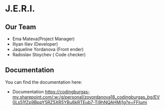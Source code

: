 # J.E.R.I.
## Our Team

- Ema Mateva(Project Manager)
- Iliyan Iliev (Developer)
- Jaqueline Yordanova (Front ender)
- Radoslav Stoychev ( Code checker)

## Documentation

You can find the documentation here:
* Documentation https://codingburgas-my.sharepoint.com/:w:/g/personal/zoyordanova18_codingburgas_bg/EV0Ls51fZp9BppY5RZ5XR5YBu6kRTEub7-Ti9hNQAHMj1g?e=FFlumi
